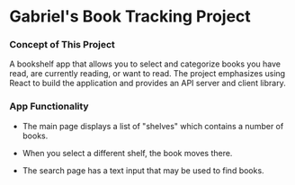 # Gabriel's Book Tracking Project


### Concept of This Project

A bookshelf app that allows you to select and categorize books you have read, are currently reading, or want to read. The project emphasizes using React to build the application and provides an API server and client library.

### App Functionality

- The main page displays a list of "shelves" which contains a number of books.

- When you select a different shelf, the book moves there.

- The search page has a text input that may be used to find books. 